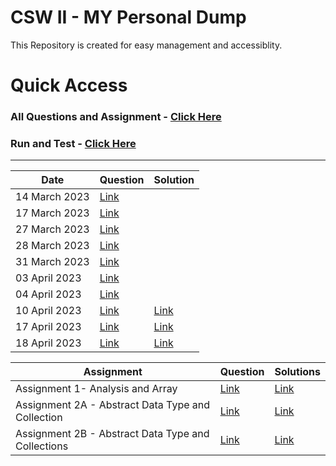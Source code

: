 # CSW II - MY Personal Dump
This Repository is created for easy management and accessiblity.

# Quick Access

### All Questions and Assignment - [Click Here](https://docs.google.com/document/d/1uKVStO99xYzFXuk5M1SF8tKDzGmFkglBB4OWE3OkE3k/edit#)

### Run and Test - [Click Here](https://replit.com/@i-dipanshu/CSW-II-Labs)

---


| Date | Question | Solution |
|------|------| ------|
|14 March 2023|[Link](https://github.com/i-dipanshu/CSW-II-Labs#14-march-2023)| 
|17 March 2023|[Link](https://github.com/i-dipanshu/CSW-II-Labs#17-march-2023)|
|27 March 2023|[Link](https://github.com/i-dipanshu/CSW-II-Labs#27-march-2023)|
|28 March 2023|[Link](https://github.com/i-dipanshu/CSW-II-Labs#28-march-2023)|
|31 March 2023|[Link](https://github.com/i-dipanshu/CSW-II-Labs#31-march-2023)|
|03 April 2023|[Link](https://github.com/i-dipanshu/CSW-II-Labs#03-april-2023)|
|04 April 2023|[Link](https://github.com/i-dipanshu/CSW-II-Labs#04-april-2023)|
|10 April 2023|[Link](https://docs.google.com/document/d/1uKVStO99xYzFXuk5M1SF8tKDzGmFkglBB4OWE3OkE3k/edit#heading=h.w989whm2mqmz)|[Link](Classworks/April/April_10)|
|17 April 2023|[Link](https://docs.google.com/document/d/1uKVStO99xYzFXuk5M1SF8tKDzGmFkglBB4OWE3OkE3k/edit#heading=h.rex6a9q0m2df)|[Link](Classworks/April/April_17)|
|18 April 2023|[Link](https://docs.google.com/document/d/1uKVStO99xYzFXuk5M1SF8tKDzGmFkglBB4OWE3OkE3k/edit#heading=h.mz6sfn9tavf0)|[Link](Classworks/April/April_18)|

| Assignment | Question | Solutions |
|------|------| -----|
|Assignment 1- Analysis and Array|[Link](https://docs.google.com/document/d/1uKVStO99xYzFXuk5M1SF8tKDzGmFkglBB4OWE3OkE3k/edit#heading=h.b8pet7tjzy4t)|[Link](Assignment_1)
|Assignment 2A - Abstract Data Type and Collection|[Link](https://docs.google.com/document/d/1uKVStO99xYzFXuk5M1SF8tKDzGmFkglBB4OWE3OkE3k/edit#heading=h.d7st84491jnn)|[Link](Assignment_2A)
|Assignment 2B - Abstract Data Type and Collections|[Link](https://docs.google.com/document/d/1uKVStO99xYzFXuk5M1SF8tKDzGmFkglBB4OWE3OkE3k/edit#heading=h.nkhk91nmaxg8)|[Link](Assignment_2B)
